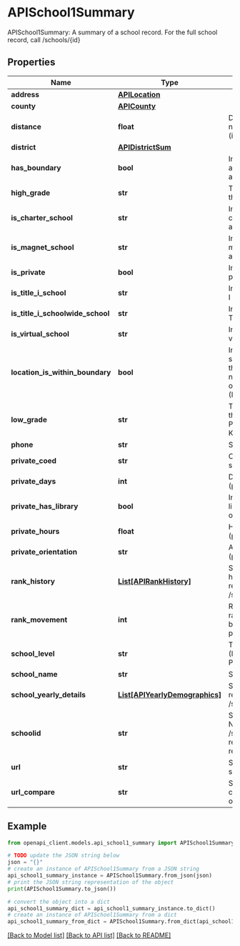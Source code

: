 # APISchool1Summary

APISchool1Summary: A summary of a school record. For the full school record, call /schools/{id}

## Properties

Name | Type | Description | Notes
------------ | ------------- | ------------- | -------------
**address** | [**APILocation**](APILocation.md) |  | [optional] 
**county** | [**APICounty**](APICounty.md) |  | [optional] 
**distance** | **float** | Distance from nearLatitude/nearLongitude (if supplied) | [optional] 
**district** | [**APIDistrictSum**](APIDistrictSum.md) |  | [optional] 
**has_boundary** | **bool** | Indicates that an attendance boundary is available for this school. | [optional] 
**high_grade** | **str** | The high grade served by this school | [optional] 
**is_charter_school** | **str** | Indicates if school is a charter school (Yes/No/n-a) | [optional] 
**is_magnet_school** | **str** | Indicates if school is a magnet school (Yes/No/n-a) | [optional] 
**is_private** | **bool** | Indicates if school is a private school (Yes/No) | [optional] 
**is_title_i_school** | **str** | Indicates if school is a Title I school (Yes/No/n-a) | [optional] 
**is_title_i_schoolwide_school** | **str** | Indicates if a school-wide Title I school (Yes/No/n-a) | [optional] 
**is_virtual_school** | **str** | Indicates if school is a virtual school (Yes/No/n-a) | [optional] 
**location_is_within_boundary** | **bool** | Indicates whether this school&#39;s boundary includes the specified location from nearLatitude/nearLongitude or boundaryAddress. (Enterprise API level only) | [optional] 
**low_grade** | **str** | The low grade served by this school (PK &#x3D; Prekindergarten, K &#x3D; Kindergarten) | [optional] 
**phone** | **str** | School phone number | [optional] 
**private_coed** | **str** | Coed/Boys/Girls (private schools only) | [optional] 
**private_days** | **int** | Days in the school year (private schools only) | [optional] 
**private_has_library** | **bool** | Indicates if the school has a library (private schools only) | [optional] 
**private_hours** | **float** | Hours in the school day (private schools only) | [optional] 
**private_orientation** | **str** | Affiliation of the school (private schools only) | [optional] 
**rank_history** | [**List[APIRankHistory]**](APIRankHistory.md) | SchoolDigger yearly rank history of the school. To retrieve all years, call /schools/{id}. | [optional] 
**rank_movement** | **int** | Returns the movement of rank for this school between current and previous year | [optional] 
**school_level** | **str** | The level of school (Elementary, Middle, High, Private, Alternative) | [optional] 
**school_name** | **str** | School name | [optional] 
**school_yearly_details** | [**List[APIYearlyDemographics]**](APIYearlyDemographics.md) | School Yearly metrics. To retrieve all years, call /schools/{id}. | [optional] 
**schoolid** | **str** | SchoolDigger School ID Number (12 digits). Use /schools/{schoolID} to retrieve the full school record | [optional] 
**url** | **str** | SchoolDigger URL for this school | [optional] 
**url_compare** | **str** | SchoolDigger URL for comparing this school to others | [optional] 

## Example

```python
from openapi_client.models.api_school1_summary import APISchool1Summary

# TODO update the JSON string below
json = "{}"
# create an instance of APISchool1Summary from a JSON string
api_school1_summary_instance = APISchool1Summary.from_json(json)
# print the JSON string representation of the object
print(APISchool1Summary.to_json())

# convert the object into a dict
api_school1_summary_dict = api_school1_summary_instance.to_dict()
# create an instance of APISchool1Summary from a dict
api_school1_summary_from_dict = APISchool1Summary.from_dict(api_school1_summary_dict)
```
[[Back to Model list]](../README.md#documentation-for-models) [[Back to API list]](../README.md#documentation-for-api-endpoints) [[Back to README]](../README.md)


